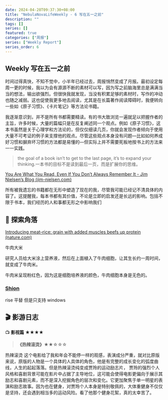 ```yaml
---
date: 2024-04-28T09:37:30+08:00
title: "NebulaNovaLifeWeekly - 6 写在五一之前"
description: ""
tags: []
series: []
featured: true
categories: ["周报"]
series: ["Weekly Report"]
series_order: 6
---
```


## Weekly 写在五一之前

时间过得真快，不知不觉中，小半年已经过去，周报悄然变成了月报。最初设定每周一更的时候，我以为会有源源不断的素材可以写，因为写之前脑海里总是满满当当的想法，输出欲强烈。但很快我就发现，当没有积累足够的素材时，写作的冲动也随之减弱。这也促使我更多地去阅读，尤其是在长篇著作阅读障碍时，我便转向一些如《原子习惯》、《卡片笔记》等方法论书籍。

我逐渐意识到，并不是所有书都需要精读。有的书大致浏览一遍就足以把握作者的主旨，许多时候，大量的篇幅只是在反复阐述同一个观点。例如《原子习惯》，这本书虽然是关于心理学和方法论的，但仅仅细读几页，你就会发现作者倾向于使用大量不可考证的例子来支撑他的观点。尽管这些观点本身没有问题—比如如何养成好习惯和摒弃坏习惯的方法都是易懂的—但实际上并不需要死板地按书上的方法来一一实践。

> the goal of a book isn’t to get to the last page, it’s to expand your thinking.一本书的目标不是读到最后一页，而是扩展你的思维。

[You Are What You Read, Even If You Don’t Always Remember It - Jim Nielsen’s Blog (jim-nielsen.com)](https://blog.jim-nielsen.com/2024/you-are-what-you-read/)

所有被我遗忘的书籍都在无形中塑造了现在的我，尽管我可能已经记不清具体的内容了。这提醒我，每本书都有其价值，不论是立即的启发还是长远的影响。包括不限于书本，我们经历的人和事都无形之中影响我们

## 🌟 探索角落

[Introducing meat–rice: grain with added muscles beefs up protein (nature.com)](https://www.nature.com/articles/d41586-024-00398-w)

牛肉大米

研究人员给大米涂上营养液，然后在上面植入了牛肉细胞，让其生长约一周时间，就变成了牛肉米。

牛肉米呈现粉红色，因为这是细胞培养液的颜色，牛肉细胞本身是无色的。

### [Shion](https://github.com/shion-app/shion)

rise 平替 但是只支持 windows

## 🎬 影游日志

📺 **影视篇** ★★★★

> **《热辣滚烫》**★★☆☆☆

热辣滚烫 这个电影给了我和年会不能停一样的观感，表演成分严重，就对比原版来说，原版的人物是一个具体的人具体的角色，他是有完整的成长变化的弧度曲线，人生的起起落落。但是热辣滚烫纯变成贾玲的运动励志片， 贾玲的强烈个人风格和喜剧背景可能在影片中占据了主导地位，这可能会使得电影更偏向于展示其励志和喜剧元素，而不是深入挖掘角色的层次和变化。它更加聚焦于单一明星的表演和励志故事。因为也在健身，对贾玲个人本身是特别敬佩的，大体重健身不仅仅是坚持，还会遇到相当多的运动风险。看了他那个健身花絮，真的太幸苦了。
